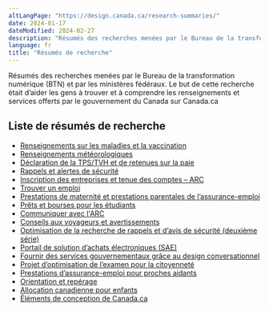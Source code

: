 ```yaml
---
altLangPage: "https://design.canada.ca/research-summaries/"
date: 2024-01-17
dateModified: 2024-02-27
description: "Résumés des recherches menées par le Bureau de la transformation numérique (BTN) et par les ministères fédéraux."
language: fr
title: "Résumés de recherche"
---
```

<p>Résumés des recherches menées par le Bureau de la transformation numérique (BTN) et par les ministères fédéraux. Le but de cette recherche était d’aider les gens à trouver et à comprendre les renseignements et services offerts par le gouvernement du Canada sur Canada.ca</p>
<h2>Liste de résumés de recherche</h2>
<ul class="mrgn-tp-lg">
  <li><a href="/resumes-recherche/maladies-resume-recherche.html">Renseignements sur les maladies et la vaccination</a></li>
  <li><a href="/resumes-recherche/meteo-resume-recherche.html">Renseignements météorologiques</a></li>
  <li><a href="/resumes-recherche/impots-resume-recherche.html">Déclaration de la TPS/TVH et de retenues sur la paie</a></li>
  <li><a href="/resumes-recherche/rappels-resume-recherche.html">Rappels et alertes de sécurité</a></li>
  <li><a href="/resumes-recherche/comptes-entreprises-resume-recherche.html">Inscription des entreprises et tenue des comptes – ARC</a></li>
  <li><a href="/resumes-recherche/trouver-emploi-resume-recherche.html">Trouver un emploi</a></li>
  <li><a href="/resumes-recherche/maternite-parentales-resume-recherche.html">Prestations de maternité et prestations parentales de l’assurance-emploi</a></li>
  <li><a href="/resumes-recherche/prets-etudiants-resume-recherche.html">Prêts et bourses pour les étudiants</a></li>
  <li><a href="/resumes-recherche/arc-contactez-nous-resume-recherche.html">Communiquer avec l'ARC</a></li>
  <li><a href="/resumes-recherche/conseils-voyageurs-resume-recherche.html">Conseils aux voyageurs et avertissements</a></li>
  <li><a href="/resumes-recherche/rappels-securite-resume-recherche.html">Optimisation de la recherche de rappels et d’avis de sécurité (deuxième série)</a></li>
  <li><a href="/resumes-recherche/achats-electroniques-resume-recherche.html">Portail de solution d’achats électroniques (SAE)</a></li>
  <li><a href="/resumes-recherche/design-conversationnel.html">Fournir des services gouvernementaux grâce au design conversationnel</a></li>
  <li><a href="/resumes-recherche/examen-citoyennete-resume-recherche.html">Projet d’optimisation de l’examen pour la citoyenneté</a></li>
  <li><a href="/resumes-recherche/prochesaidants-resume-recherche.html">Prestations d’assurance-emploi pour proches aidants</a></li>
  <li><a href="/resumes-recherche/orientation-dans-canada-ca.html">Orientation et repérage</a></li>
  <li><a href="/resumes-recherche/allocation-canadienne-enfants.html">Allocation canadienne pour enfants</a></li>
  <li><a href="/resumes-recherche/confiance.html">Éléments de conception de Canada.ca</a></li>
</ul>
